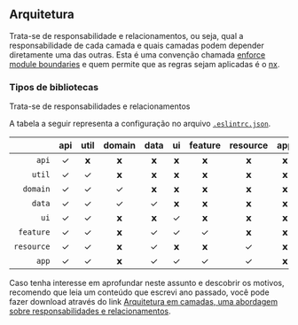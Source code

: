 ## Arquitetura

Trata-se de responsabilidade e relacionamentos, ou seja, qual a responsabilidade de cada camada e quais camadas podem depender diretamente uma das outras. Esta é uma convenção chamada [enforce module boundaries](https://nx.dev/features/enforce-module-boundaries#enforce-module-boundaries) e quem permite que as regras sejam aplicadas é o [nx](https://nx.dev).

### Tipos de bibliotecas

Trata-se de responsabilidades e relacionamentos

A tabela a seguir representa a configuração no arquivo [`.eslintrc.json`](.eslintrc.json).

|            | api | util | domain | data | ui  | feature | resource | app |
| ---------: | :-: | :--: | :----: | :--: | :-: | :-----: | :------: | :-: |
|      `api` |  ✓  |  𝘅   |   𝘅    |  𝘅   |  𝘅  |    𝘅    |    𝘅     |  𝘅  |
|     `util` |  ✓  |  ✓   |   𝘅    |  𝘅   |  𝘅  |    𝘅    |    𝘅     |  𝘅  |
|   `domain` |  ✓  |  ✓   |   ✓    |  𝘅   |  𝘅  |    𝘅    |    𝘅     |  𝘅  |
|     `data` |  ✓  |  ✓   |   ✓    |  ✓   |  𝘅  |    𝘅    |    𝘅     |  𝘅  |
|       `ui` |  ✓  |  ✓   |   𝘅    |  𝘅   |  ✓  |    𝘅    |    𝘅     |  𝘅  |
|  `feature` |  ✓  |  ✓   |   𝘅    |  ✓   |  ✓  |    ✓    |    𝘅     |  𝘅  |
| `resource` |  ✓  |  ✓   |   𝘅    |  ✓   |  𝘅  |    𝘅    |    ✓     |  𝘅  |
|      `app` |  ✓  |  ✓   |   𝘅    |  ✓   |  ✓  |    ✓    |    ✓     |  𝘅  |

Caso tenha interesse em aprofundar neste assunto e descobrir os motivos, recomendo que leia um conteúdo que escrevi ano passado, você pode fazer download através do link [Arquitetura em camadas, uma abordagem sobre responsabilidades e relacionamentos](https://conteudode.dev/pdf/nx).
